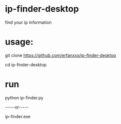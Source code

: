# ip-finder-desktop
find your ip information

# usage:

git clone https://github.com/erfanxxx/ip-finder-desktop

cd ip-finder-desktop


# run


python ip-finder.py 

-----or-----

ip-finder.exe
